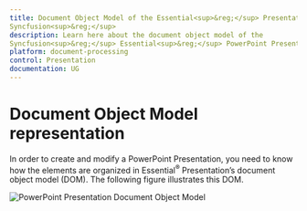 ```yaml
---
title: Document Object Model of the Essential<sup>&reg;</sup> Presentation library|Syncfusion<sup>&reg;</sup>
description: Learn here about the document object model of the Syncfusion<sup>&reg;</sup> Essential<sup>&reg;</sup> PowerPoint Presentation library and more.
platform: document-processing
control: Presentation
documentation: UG
---
```

# Document Object Model representation

In order to create and modify a PowerPoint Presentation, you need to know how the elements are organized in Essential<sup>&reg;</sup> Presentation’s document object model (DOM). The following figure illustrates this DOM.

![PowerPoint Presentation Document Object Model](DocumentObjectModel_images/DocumentObjectModel_img1.png)


